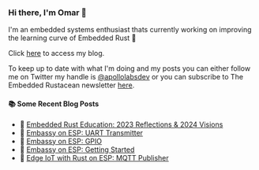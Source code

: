 ### Hi there, I'm Omar 👋

I'm an embedded systems enthusiast thats currently working on improving the learning curve of Embedded Rust 🦀

Click [here](https://apollolabsblog.hashnode.dev/) to access my blog.

To keep up to date with what I'm doing and my posts you can either follow me on Twitter my handle is [@apollolabsdev](https://twitter.com/apollolabsbin) or you can subscribe to The Embedded Rustacean newsletter [here](https://www.theembeddedrustacean.com/subscribe).

<!--
**apollolabsdev/apollolabsdev** is a ✨ _special_ ✨ repository because its `README.md` (this file) appears on your GitHub profile.

Here are some ideas to get you started:

- 🔭 I’m currently working on ...
- 🌱 I’m currently learning ...
- 👯 I’m looking to collaborate on ...
- 🤔 I’m looking for help with ...
- 💬 Ask me about ...
- 📫 How to reach me: ...
- 😄 Pronouns: ...
- ⚡ Fun fact: ...
-->


#### :books: Some Recent Blog Posts
<!-- BLOGPOSTS:START -->
 - 💫 [Embedded Rust Education: 2023 Reflections &amp; 2024 Visions](https://apollolabsblog.hashnode.dev/embedded-rust-education-2023-reflections-2024-visions)
 - 🌮 [Embassy on ESP: UART Transmitter](https://apollolabsblog.hashnode.dev/embassy-on-esp-uart-transmitter)
 - 💫 [Embassy on ESP: GPIO](https://apollolabsblog.hashnode.dev/embassy-on-esp-gpio)
 - 🚀 [Embassy on ESP: Getting Started](https://apollolabsblog.hashnode.dev/embassy-on-esp-getting-started)
 - 💫 [Edge IoT with Rust on ESP: MQTT Publisher](https://apollolabsblog.hashnode.dev/edge-iot-with-rust-on-esp-mqtt-publisher)<!-- BLOGPOSTS:END -->
